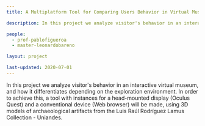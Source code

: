```yaml
---
title: A Multiplatform Tool for Comparing Users Behavior in Virtual Museum Environments

description: In this project we analyze visitor's behavior in an interactive virtual museum, and how it differentiates depending on the exploration environment. In order to achieve this, a tool with instances for a head-mounted display (Oculus Quest) and a conventional device (Web browser) will be made, using 3D models of archaeological artifacts from the Luis Raúl Rodríguez Lamus Collection - Uniandes.

people:
  - prof-pablofigueroa
  - master-leonardobareno

layout: project

last-updated: 2020-07-01
---
```


In this project we analyze visitor's behavior in an interactive virtual museum, and how it differentiates depending on the exploration environment. In order to achieve this, a tool with instances for a head-mounted display (Oculus Quest) and a conventional device (Web browser) will be made, using 3D models of archaeological artifacts from the Luis Raúl Rodríguez Lamus Collection - Uniandes.

